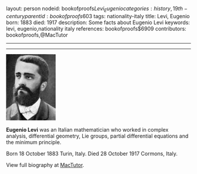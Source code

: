 layout: person
nodeid: bookofproofs$Levi_Eugenio
categories: history,19th-century
parentid: bookofproofs$603
tags: nationality-italy
title: Levi, Eugenio
born: 1883
died: 1917
description: Some facts about Eugenio Levi
keywords: levi, eugenio,nationality italy
references: bookofproofs$6909
contributors: bookofproofs,@MacTutor

---


---

![Levi_Eugenio.jpg](https://github.com/bookofproofs/bookofproofs.github.io/blob/main/_sources/_assets/images/portraits/Levi_Eugenio.jpg?raw=true)

**Eugenio Levi** was an Italian mathematician who worked in complex analysis, differential geometry, Lie groups, partial differential equations and the minimum principle.

Born 18 October 1883 Turin, Italy. Died 28 October 1917 Cormons, Italy.


View full biography at [MacTutor](https://mathshistory.st-andrews.ac.uk/Biographies/Levi_Eugenio/).